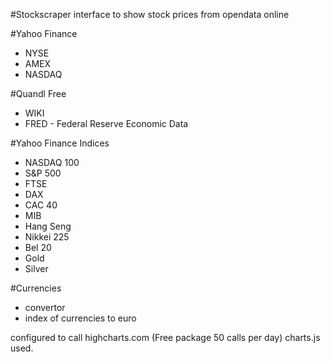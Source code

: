 #Stockscraper
interface to show stock prices from opendata online

#Yahoo Finance
- NYSE
- AMEX
- NASDAQ

#Quandl Free
- WIKI
- FRED - Federal Reserve Economic Data

#Yahoo Finance Indices
- NASDAQ 100
- S&P 500
- FTSE
- DAX
- CAC 40
- MIB
- Hang Seng
- Nikkei 225
- Bel 20
- Gold
- Silver

#Currencies
- convertor
- index of currencies to euro

configured to call highcharts.com (Free package 50 calls per day)
charts.js used.
